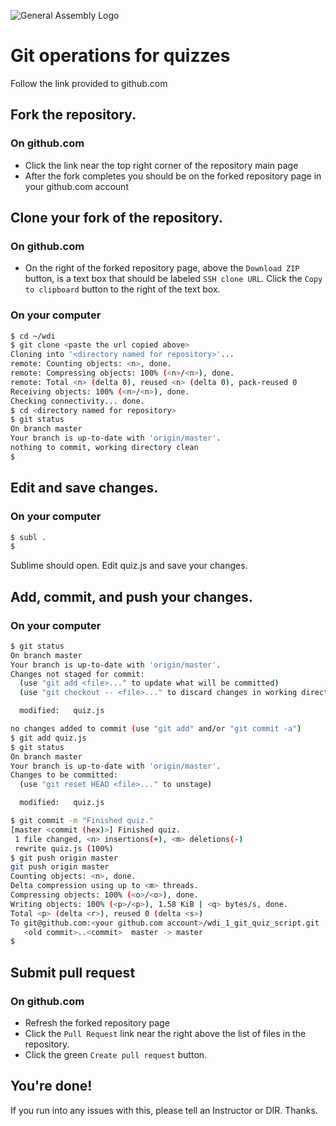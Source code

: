 ![General Assembly Logo](http://i.imgur.com/ke8USTq.png)

# Git operations for quizzes

Follow the link provided to github.com

## Fork the repository.

### On github.com

- Click the link near the top right corner of the repository main page
- After the fork completes you should be on the forked repository page in your github.com account

## Clone your fork of the repository.

### On github.com

- On the right of the forked repository page, above the `Download ZIP` button, is a text box that should be labeled `SSH clone URL`. Click the `Copy to clipboard` button to the right of the text box.

### On your computer

```bash
$ cd ~/wdi
$ git clone <paste the url copied above>
Cloning into '<directory named for repository>'...
remote: Counting objects: <n>, done.
remote: Compressing objects: 100% (<n>/<n>), done.
remote: Total <n> (delta 0), reused <n> (delta 0), pack-reused 0
Receiving objects: 100% (<n>/<n>), done.
Checking connectivity... done.
$ cd <directory named for repository>
$ git status
On branch master
Your branch is up-to-date with 'origin/master'.
nothing to commit, working directory clean
$
```

## Edit and save changes.

### On your computer

```bash
$ subl .
$
```

Sublime should open.  Edit quiz.js and save your changes.

## Add, commit, and push your changes.

### On your computer

```bash
$ git status
On branch master
Your branch is up-to-date with 'origin/master'.
Changes not staged for commit:
  (use "git add <file>..." to update what will be committed)
  (use "git checkout -- <file>..." to discard changes in working directory)

  modified:   quiz.js

no changes added to commit (use "git add" and/or "git commit -a")
$ git add quiz.js
$ git status
On branch master
Your branch is up-to-date with 'origin/master'.
Changes to be committed:
  (use "git reset HEAD <file>..." to unstage)

  modified:   quiz.js

$ git commit -m "Finished quiz."
[master <commit (hex)>] Finished quiz.
 1 file changed, <n> insertions(+), <m> deletions(-)
 rewrite quiz.js (100%)
$ git push origin master
git push origin master
Counting objects: <n>, done.
Delta compression using up to <m> threads.
Compressing objects: 100% (<o>/<o>), done.
Writing objects: 100% (<p>/<p>), 1.58 KiB | <q> bytes/s, done.
Total <p> (delta <r>), reused 0 (delta <s>)
To git@github.com:<your github.com account>/wdi_1_git_quiz_script.git
   <old commit>..<commit>  master -> master
$
```

## Submit pull request

### On github.com

- Refresh the forked repository page
- Click the `Pull Request` link near the right above the list of files in the repository.
- Click the green `Create pull request` button.


## You're done!

If you run into any issues with this, please tell an Instructor or DIR.  Thanks.


